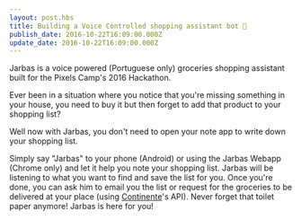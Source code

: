 ```yaml
---
layout: post.hbs
title: Building a Voice Controlled shopping assistant bot 🛒
publish_date: 2016-10-22T16:09:00.000Z
update_date: 2016-10-22T16:09:00.000Z
---
```

Jarbas is a voice powered (Portuguese only) groceries shopping assistant built for the Pixels Camp's 2016 Hackathon. 

Ever been in a situation where you notice that you're missing something in your house, you need to buy it but then forget to add that product to your shopping list?

Well now with Jarbas, you don't need to open your note app to write down your shopping list.

Simply say "Jarbas" to your phone (Android) or using the Jarbas Webapp (Chrome only) and let it help you note your shopping list. Jarbas will be listening to what you want to find and save the list for you. Once you're done, you can ask him to email you the list or request for the groceries to be delivered at your place (using <a href="https://www.continente.pt/" target="_blank">Continente</a>'s API). Never forget that toilet paper anymore! Jarbas is here for you!
